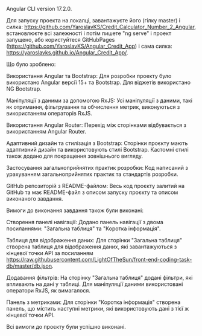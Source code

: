 Angular CLI version 17.2.0.

Для запуску проекта на локалці, завантажуєте його (гілку master) і силка: https://github.com/YaroslavKS/Credit_Calculator_Number_2_Angular, встановлюєте всі залежності і потім пишете "ng serve" і проект запущено, або користуйтеся GitHubPages (https://github.com/YaroslavKS/Angular_Credit_App) і сама силка: https://yaroslavks.github.io/Angular_Credit_App/.

Що було зроблено:

Використання Angular та Bootstrap: Для розробки проекту було використано Angular версії 15+ та Bootstrap. Для віджетів використано NG Bootstrap.

Маніпуляції з даними за допомогою RxJS: Усі маніпуляції з даними, такі як отримання, фільтрування та обчислення метрик, виконуються з використанням операторів RxJS.

Використання Angular Router: Перехід між сторінками відбувається з використанням Angular Router.

Адаптивний дизайн та стилізація з Bootstrap: Сторінки проєкту мають адаптивний дизайн та використовують стилі Bootstrap. Кастомні стилі також додано для покращення зовнішнього вигляду.

Застосування загальноприйнятих практик розробки: Код написаний з урахуванням загальноприйнятих практик та стандартів розробки.

GitHub репозиторій з README-файлом: Весь код проєкту залитий на GitHub та має README-файл з описом запуску проєкту та описом виконаного завдання.

Вимоги до виконання завдання також були виконані:

Створення панелі навігації: Додано панель навігації з двома посиланнями: "Загальна таблиця" та "Коротка інформація".

Таблиця для відображення даних: Для сторінки "Загальна таблиця" створена таблиця для відображення даних, які завантажуються з кінцевої точки API за посиланням https://raw.githubusercontent.com/LightOfTheSun/front-end-coding-task-db/master/db.json.

Додавання фільтрів: На сторінку "Загальна таблиця" додані фільтри, які впливають на дані у таблиці. Для маніпуляції даними використовані оператори RxJS, як вимагалося.

Панель з метриками: Для сторінки "Коротка інформація" створена панель, що містить наступні метрики, які використовують дані з тієї ж кінцевої точки API.

Всі вимоги до проєкту були успішно виконані.
